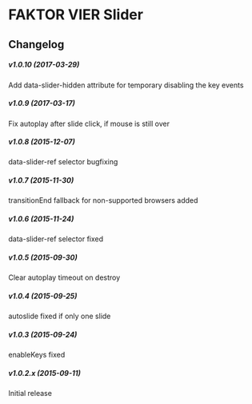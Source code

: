 FAKTOR VIER Slider
==============


## Changelog

##### v1.0.10 (2017-03-29)
Add data-slider-hidden attribute for temporary disabling the key events

##### v1.0.9 (2017-03-17)
Fix autoplay after slide click, if mouse is still over

##### v1.0.8 (2015-12-07)
data-slider-ref selector bugfixing

##### v1.0.7 (2015-11-30)
transitionEnd fallback for non-supported browsers added

##### v1.0.6 (2015-11-24)
data-slider-ref selector fixed

##### v1.0.5 (2015-09-30)
Clear autoplay timeout on destroy

##### v1.0.4 (2015-09-25)
autoslide fixed if only one slide

##### v1.0.3 (2015-09-24)
enableKeys fixed

##### v1.0.2.x (2015-09-11)
Initial release
